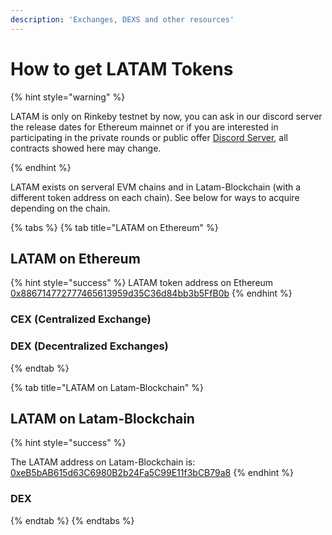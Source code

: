 ```yaml
---
description: 'Exchanges, DEXS and other resources'
---
```


# How to get LATAM Tokens
{% hint style="warning" %}

LATAM is only on Rinkeby testnet by now, you can ask in our discord server the release dates for Ethereum mainnet or if you are interested in participating in the private rounds or public offer [Discord Server](https://discord.gg/TncBuWdY6B), all contracts showed here may change.

{% endhint %}

LATAM exists on serveral EVM chains and in Latam-Blockchain \(with a different token address on each chain\). See below for ways to acquire depending on the chain.

{% tabs %}
{% tab title="LATAM on Ethereum" %}
## LATAM on Ethereum

{% hint style="success" %}
LATAM token address on Ethereum [0x886714772777465613959d35C36d84bb3b5FfB0b](https://rinkeby.etherscan.io/token/0x886714772777465613959d35C36d84bb3b5FfB0b)
{% endhint %}

### CEX \(Centralized Exchange\)

### DEX \(Decentralized Exchanges\)

{% endtab %}

{% tab title="LATAM on Latam-Blockchain" %}
## LATAM on Latam-Blockchain

{% hint style="success" %}

The LATAM address on Latam-Blockchain is: [0xeB5bAB615d63C6980B2b24Fa5C99E11f3bCB79a8](https://explorer.latam-blockchain.com/tokens/0xeB5bAB615d63C6980B2b24Fa5C99E11f3bCB79a8/token-transfers)
{% endhint %}

### **DEX**

{% endtab %}
{% endtabs %}


